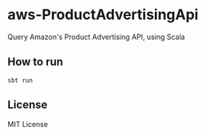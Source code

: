 aws-ProductAdvertisingApi
=========================

Query Amazon's Product Advertising API, using Scala


How to run
--------------
```
sbt run
```

License
-------
MIT License
